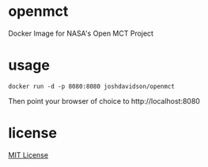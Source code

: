 # openmct
Docker Image for NASA's Open MCT Project
# usage
```shell
docker run -d -p 8080:8080 joshdavidson/openmct
```
Then point your browser of choice to http://localhost:8080
# license
[MIT License](https://github.com/joshdavidson/openmct-docker/blob/afef17d93619aa914497d0957aa4603a46f7470f/LICENSE)